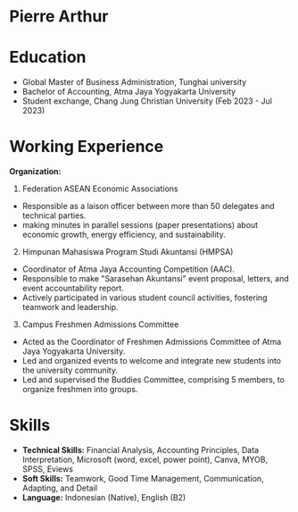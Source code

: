 # Pierre Arthur

# Education

- Global Master of Business Administration, Tunghai university
- Bachelor of Accounting, Atma Jaya Yogyakarta University
- Student exchange, Chang Jung Christian University (Feb 2023 - Jul 2023)

# Working Experience

__Organization:__
1. Federation ASEAN Economic Associations
  - Responsible as a laison officer between more than 50 delegates and technical parties.
  - making minutes in parallel sessions (paper presentations) about economic growth, energy efficiency, and sustainability.
2. Himpunan Mahasiswa Program Studi Akuntansi (HMPSA)
  - Coordinator of Atma Jaya Accounting Competition (AAC).
  - Responsible to make "Sarasehan Akuntansi" event proposal, letters, and event accountability report.
  - Actively participated in various student council activities, fostering teamwork and leadership.
3. Campus Freshmen Admissions Committee
  - Acted as the Coordinator of Freshmen Admissions Committee of Atma Jaya Yogyakarta University.
  - Led and organized events to welcome and integrate new students into the university community.
  - Led and supervised the Buddies Committee, comprising 5 members, to organize freshmen into groups.

# Skills

- __Technical Skills:__ Financial Analysis, Accounting Principles, Data Interpretation, Microsoft (word, excel, power point), Canva, MYOB, SPSS, Eviews
- __Soft Skills:__ Teamwork, Good Time Management, Communication, Adapting, and Detail
- __Language:__ Indonesian (Native), English (B2)